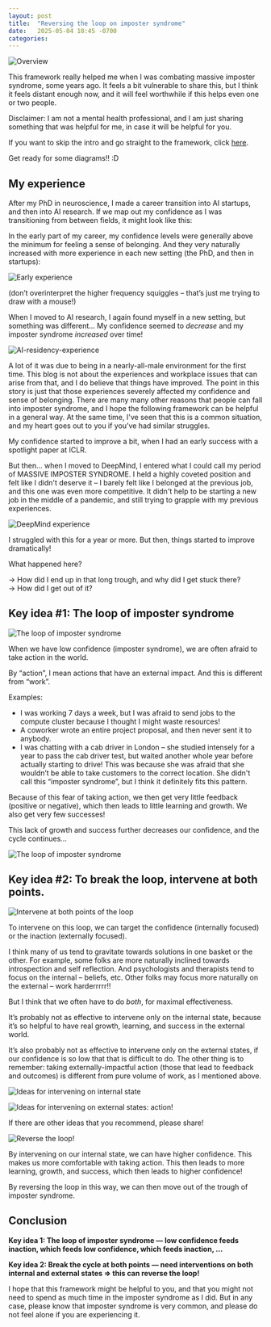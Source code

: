 ```yaml
---
layout: post
title:  "Reversing the loop on imposter syndrome"
date:   2025-05-04 10:45 -0700
categories: 
---
```

![Overview](/assets/posts/loop/overview.png)

This framework really helped me when I was combating massive imposter syndrome, some years ago. It feels a bit vulnerable to share this, but I think it feels distant enough now, and it will feel worthwhile if this helps even one or two people.

Disclaimer: I am not a mental health professional, and I am just sharing something that was helpful for me, in case it will be helpful for you.

If you want to skip the intro and go straight to the framework, click [here](#key-idea-1).

Get ready for some diagrams!! :D

<h2 id="my-experience">My experience</h2>

After my PhD in neuroscience, I made a career transition into AI startups, and then into AI research. If we map out my confidence as I was transitioning from between fields, it might look like this:

In the early part of my career, my confidence levels were generally above the minimum for feeling a sense of belonging. And they very naturally increased with more experience in each new setting (the PhD, and then in startups):

![Early experience](/assets/posts/loop/experience1.png)

(don’t overinterpret the higher frequency squiggles – that’s just me trying to draw with a mouse!)

When I moved to AI research, I again found myself in a new setting, but something was different… My confidence seemed to *decrease* and my imposter syndrome *increased* over time!

![AI-residency-experience](/assets/posts/loop/experience2.png)

A lot of it was due to being in a nearly-all-male environment for the first time. This blog is not about the experiences and workplace issues that can arise from that, and I do believe that things have improved. The point in this story is just that those experiences severely affected my confidence and sense of belonging. There are many many other reasons that people can fall into imposter syndrome, and I hope the following framework can be helpful in a general way. At the same time, I've seen that this is a common situation, and my heart goes out to you if you’ve had similar struggles.

My confidence started to improve a bit, when I had an early success with a spotlight paper at ICLR.

But then… when I moved to DeepMind, I entered what I could call my period of MASSIVE IMPOSTER SYNDROME. I held a highly coveted position and felt like I didn't deserve it – I barely felt like I belonged at the previous job, and this one was even more competitive. It didn't help to be starting a new job in the middle of a pandemic, and still trying to grapple with my previous experiences.

![DeepMind experience](/assets/posts/loop/experience3.png)

I struggled with this for a year or more. But then, things started to improve dramatically! 

What happened here?

→ How did I end up in that long trough, and why did I get stuck there?\
→ How did I get out of it?

<h2 id="key-idea-1">Key idea #1: The loop of imposter syndrome</h2>

![The loop of imposter syndrome](/assets/posts/loop/bad-loop.png)

When we have low confidence (imposter syndrome), we are often afraid to take action in the world. 

By “action”, I mean actions that have an external impact. And this is different from “work”.

Examples:
* I was working 7 days a week, but I was afraid to send jobs to the compute cluster because I thought I might waste resources!
* A coworker wrote an entire project proposal, and then never sent it to anybody.
* I was chatting with a cab driver in London – she studied intensely for a year to pass the cab driver test, but waited another whole year before actually starting to drive! This was because she was afraid that she wouldn’t be able to take customers to the correct location. She didn't call this “imposter syndrome”, but I think it definitely fits this pattern.

Because of this fear of taking action, we then get very little feedback (positive or negative), which then leads to little learning and growth. We also get very few successes! 

This lack of growth and success further decreases our confidence, and the cycle continues…

![The loop of imposter syndrome](/assets/posts/loop/bad-loop-face.png)

<h2 id="key-idea-2">Key idea #2: To break the loop, intervene at both points.</h2>

![Intervene at both points of the loop](/assets/posts/loop/intervene.png)

To intervene on this loop, we can target the confidence (internally focused) or the inaction (externally focused).

I think many of us tend to gravitate towards solutions in one basket or the other. For example, some folks are more naturally inclined towards introspection and self reflection. And psychologists and therapists tend to focus on the internal – beliefs, etc. Other folks may focus more naturally on the external – work harderrrrr!!

But I think that we often have to do *both*, for maximal effectiveness.

It’s probably not as effective to intervene only on the internal state, because it’s so helpful to have real growth, learning, and success in the external world.

It’s also probably not as effective to intervene only on the external states, if our confidence is so low that that is difficult to do. The other thing is to remember: taking externally-impactful action (those that lead to feedback and outcomes) is different from pure volume of work, as I mentioned above.

![Ideas for intervening on internal state](/assets/posts/loop/intervene-internal.png)

![Ideas for intervening on external states: action!](/assets/posts/loop/intervene-external.png)

If there are other ideas that you recommend, please share!

![Reverse the loop!](/assets/posts/loop/loop-reversed.png)

By intervening on our internal state, we can have higher confidence. This makes us more comfortable with taking action. This then leads to more learning, growth, and success, which then leads to higher confidence!

By reversing the loop in this way, we can then move out of the trough of imposter syndrome.

<h2 id="conclusion">Conclusion</h2>

**Key idea 1: The loop of imposter syndrome — low confidence feeds inaction, which feeds low confidence, which feeds inaction, ...**

**Key idea 2: Break the cycle at both points — need interventions on both internal and external states => this can reverse the loop!**

I hope that this framework might be helpful to you, and that you might not need to spend as much time in the imposter syndrome as I did. But in any case, please know that imposter syndrome is very common, and please do not feel alone if you are experiencing it.



